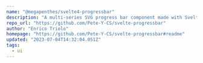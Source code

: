 ```yaml
---
name: "@megapenthes/svelte4-progressbar"
description: "A multi-series SVG progress bar component made with Svelte. It can be rendered both as a linear, radial (circular), semicircular or even custom-shaped progressbar. Originally created by okrad: Enrico Triolo <enrico.triolo@gmail.com>, versions updated by P"
repo_url: "https://github.com/Pete-Y-CS/svelte-progressbar"
author: "Enrico Triolo"
homepage: "https://github.com/Pete-Y-CS/svelte-progressbar#readme"
updated: "2023-07-04T14:32:04.051Z"
tags: 
  - ui
---
```

